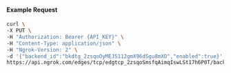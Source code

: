 <!-- Code generated for API Clients. DO NOT EDIT. -->

#### Example Request

```bash
curl \
-X PUT \
-H "Authorization: Bearer {API_KEY}" \
-H "Content-Type: application/json" \
-H "Ngrok-Version: 2" \
-d '{"backend_id":"bkdtg_2zsqoOyMEJS112gmX96dSgu8mXO","enabled":true}' \
https://api.ngrok.com/edges/tcp/edgtcp_2zsqoSmsfqAimqIswLSt17h6P0T/backend
```
